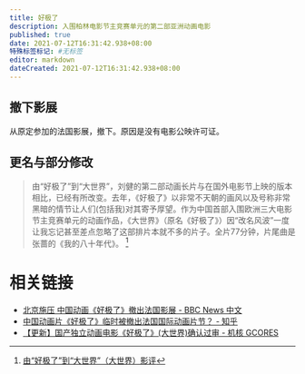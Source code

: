 ```yaml
---
title: 好极了
description: 入围柏林电影节主竞赛单元的第二部亚洲动画电影
published: true
date: 2021-07-12T16:31:42.938+08:00
特殊标签标记: #无标签
editor: markdown
dateCreated: 2021-07-12T16:31:42.938+08:00
---
```


## 撤下影展

从原定参加的法国影展，撤下。原因是没有电影公映许可证。

## 更名与部分修改

> 由“好极了”到“大世界”，刘健的第二部动画长片与在国外电影节上映的版本相比，已经有所改变。去年，《好极了》以非常不天朝的画风以及号称非常黑暗的情节让人们(包括我)对其寄予厚望。作为中国首部入围欧洲三大电影节主竞赛单元的动画作品，《大世界》（原名《好极了》）因“改名风波”一度让我忘记甚至差点忽略了这部排片本就不多的片子。全片77分钟，片尾曲是张蔷的《我的八十年代》。 [^9091]

[^9091]: [由“好极了”到“大世界”（大世界）影评](https://web.archive.org/web/20210712084647/https://movie.douban.com/review/9091647/)

# 相关链接

+ [北京施压 中国动画《好极了》撤出法国影展 - BBC News 中文](https://web.archive.org/web/20191130172139/https://www.bbc.com/zhongwen/simp/chinese-news-40280096)
+ [中国动画片《好极了》临时被撤出法国国际动画片节？ - 知乎](https://web.archive.org/web/20210712084342/https://www.zhihu.com/question/60990539)
+ [【更新】国产独立动画电影《好极了》(大世界)确认过审 - 机核 GCORES](https://archive.is/tCOab "https://www.gcores.com/articles/25629")
